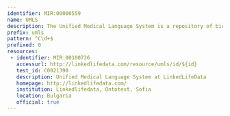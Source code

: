 ```yaml
---
identifier: MIR:00000559
name: UMLS
description: The Unified Medical Language System is a repository of biomedical vocabularies. Vocabularies integrated in the UMLS Metathesaurus include the NCBI taxonomy, Gene Ontology, the Medical Subject Headings (MeSH), OMIM and the Digital Anatomist Symbolic Knowledge Base. UMLS concepts are not only inter-related, but may also be linked to external resources such as GenBank.
prefix: umls
pattern: ^C\d+$
prefixed: 0
resources:
 - identifier: MIR:00100736
   accessurl: http://linkedlifedata.com/resource/umls/id/${id}
   test_id: C0021390
   description: Unified Medical Language System at LinkedLifeData
   homepage: http://linkedlifedata.com/
   institution: Linkedlifedata, Ontotext, Sofia
   location: Bulgaria
   official: true
---
```

